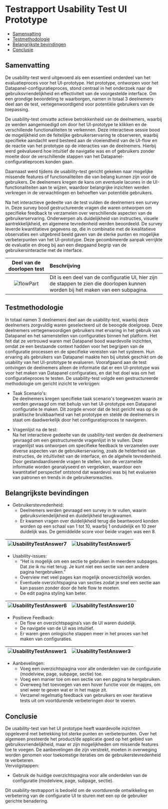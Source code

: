 # Testrapport Usability Test UI Prototype
- [Samenvatting](#samenvatting)
- [Testmethodologie](#testmethodologie)
- [Belangrijkste bevindingen](#belangrijkste-bevindingen)
- [Conclusie](#conclusie)


## Samenvatting
De usability-test werd uitgevoerd als een essentieel onderdeel van het evaluatieproces voor het UI-prototype. Het prototype,
ontworpen voor het Datapanel-configuratieproces, stond centraal in het onderzoek naar de gebruiksvriendelijkheid en effectiviteit van de 
voorgestelde interface. Om een grondige beoordeling te waarborgen, namen in totaal 3 deelnemers deel aan de test, vertegenwoordigend voor potentiële gebruikers van de toepassing.

De usability-test omvatte actieve betrokkenheid van de deelnemers, waarbij ze werden aangemoedigd om door het UI-prototype te klikken en de verschillende functionaliteiten te verkennen. 
Deze interactieve sessie bood de mogelijkheid om de feitelijke gebruikerservaring te observeren, waarbij specifieke aandacht werd besteed aan de vloeiendheid van de UI-flow en de reactie 
van het prototype op de interacties van de deelnemers. Hierbij werd geëvalueerd hoe intuïtief de navigatie was en of gebruikers zonder moeite door de verschillende stappen van het Datapanel-configuratieproces konden gaan.

Daarnaast werd tijdens de usability-test gericht gekeken naar mogelijke missende features of functionaliteiten die van belang kunnen zijn voor de gebruikers. De deelnemers kregen de kans om eventuele 
lacunes in de UI-functionaliteiten aan te wijzen, waardoor belangrijke inzichten werden verkregen in de verwachtingen en behoeften van potentiële gebruikers.

Na het interactieve gedeelte van de test vulden de deelnemers een survey in. Deze survey bood gestructureerde vragen die waren ontworpen om specifieke feedback te
verzamelen over verschillende aspecten van de gebruikerservaring. Onderwerpen als duidelijkheid van instructies, visuele aantrekkelijkheid, en algemene tevredenheid
werden beoordeeld. De survey leverde kwantitatieve gegevens op, die in combinatie met de kwalitatieve observaties een uitgebreid beeld gaven van de sterke punten en
mogelijke verbeterpunten van het UI-prototype. Deze gecombineerde aanpak verrijkte de evaluatie en droeg bij aan een diepgaand begrip van de gebruikersinteractie met de interface.

|Deel van de doorlopen test|Beschrijving|
|:------------------------:|:-----------|
|![flowPart](https://github.com/Timsel1/PortfolioS5/assets/90602424/1ac47397-2535-43fc-a5da-01103a82edab)|Dit is een deel van de configuratie UI, hier zijn de stappen te zien die doorlopen kunnen worden bij het maken van een subpagina.|

## Testmethodologie
In totaal namen 3 deelnemers deel aan de usability-test, waarbij deze deelnemers zorgvuldig waren geselecteerd uit de beoogde doelgroep. Deze deelnemers vertegenwoordigen gebruikers met ervaring in het gebruik van Datapanel en het samenstellen van configuraties binnen het platform. Het feit dat ze vertrouwd waren met Datapanel bood waardevolle inzichten, omdat ze een bestaande context hadden voor het begrijpen van de configuratie processen en de specifieke vereisten van het systeem. Hun ervaring als gebruikers van Datapanel maakte hen bij uitstek geschikt om de usability van het UI-prototype te evalueren. Voorafgaand aan de test ontvingen de deelnemers alleen de informatie dat er een UI-prototype was voor het maken van Datapanel configuraties, en dat het doel was om het configuratieproces te testen.
De usability-test volgde een gestructureerde methodologie om gericht inzicht te verkrijgen:  
- Taak Scenario's:  
De deelnemers kregen specifieke taak scenario's toegewezen waarin ze werden gevraagd om met behulp van het UI-prototype een Datapanel configuratie te maken. Dit zorgde ervoor dat de test gericht was op de praktische bruikbaarheid van het prototype en stelde de deelnemers in staat om daadwerkelijk door het configuratieproces te navigeren.

- Vragenlijst na de test:   
Na het interactieve gedeelte van de usability-test werden de deelnemers gevraagd om een gestructureerde vragenlijst in te vullen. Deze vragenlijst was ontworpen om specifieke feedback te verzamelen over diverse aspecten van de gebruikerservaring, zoals de helderheid van instructies, de intuïtiviteit van de interface, en de algehele tevredenheid. Door gestandaardiseerde vragen te stellen, kon de verzamelde informatie worden geanalyseerd en vergeleken, waardoor een kwantitatief perspectief ontstond dat waardevol was bij het evalueren van patronen en trends in de gebruikersreacties.

## Belangrijkste bevindingen
- Gebruikerstevredenheid:  
  - Deelnemers werden gevraagd een survey in te vullen, waarin gebruiksvriendelijkheid en duidelijkheid terugkwamen.
  - Er kwamen vragen over duidelijkheid terug die beantwoord konden worden op een schaal van 1 tot 10, waarbij 1 onduidelijk en 10 zeer duidelijk was. De gemiddelde score voor beide vragen was een 8.

|![UsabilityTestAnswer7](https://github.com/Timsel1/PortfolioS5/assets/90602424/0c0ae714-6502-4238-9a19-3225d17c34f4)|![UsabilityTestAnswer5](https://github.com/Timsel1/PortfolioS5/assets/90602424/a37a4cf9-13ad-4478-9cb2-0374af48abc4)|
|:-:|:-:|

- Usability-issues:
  - “Het is mogelijk om een sectie te gebruiken in meerdere subpages. Dat zie ik nu niet terug. Je kunt niet een sectie van een andere pagina hergebruiken.”
  - Overview met veel pages kan mogelijk onoverzichtelijk worden.
  - Eventuele overzichtspagina van secties zodat je snel een sectie aan kan passen zonder door de hele flow te moeten.
  - De edit pagina styling kan beter.
  
|![UsabilityTestAnswer6](https://github.com/Timsel1/PortfolioS5/assets/90602424/f9401760-07e1-45a8-b516-1fa502723477)|![UsabilityTestAnswer10](https://github.com/Timsel1/PortfolioS5/assets/90602424/cec46419-afa2-4a40-8508-7c1ac3bbb0bb)|
|:-:|:-:|

- Positieve Feedback: 
  - De flow en overzichtspagina’s van de UI waren duidelijk.
  - De navigatie van de UI was intuïtief.
  - Er waren geen onlogische stappen meer in het proces van het maken van configuraties.
  
|![UsabilityTestAnswer1](https://github.com/Timsel1/PortfolioS5/assets/90602424/8717652b-d30d-4703-bce2-f0360ac3960c)|![UsabilityTestAnswer3](https://github.com/Timsel1/PortfolioS5/assets/90602424/65314121-c928-4cd0-8972-bc0cf1a19538)|
|:-:|:-:|

- Aanbevelingen:  
  - Voeg een overzichtspagina voor alle onderdelen van de configuratie (modelview, page, subpage, sectie) toe.
  - Voeg een manier toe om een sectie van een pagina te hergebruiken.
  - Overweeg het toevoegen van een hover functie voor de mapjes, om snel weer te geven wat er in het mapje zit.
  - Verzamel regelmatig feedback van gebruikers en voer iteratieve tests uit om voortdurende verbeteringen door te voeren.

## Conclusie
De usability-test van het UI prototype heeft waardevolle inzichten opgeleverd met betrekking tot sterke punten en verbeterpunten. Over het algemeen presteerde het product/de applicatie goed op het gebied van gebruiksvriendelijkheid, 
maar er zijn mogelijkheden om missende features toe te voegen. De aanbevelingen die zijn verstrekt, moeten in overweging worden genomen voor toekomstige iteraties om de gebruikerstevredenheid te verbeteren.   
Vervolgstappen:  
- Gebruik de huidige overzichtspagina voor alle onderdelen van de configuratie (modelview, page, subpage, sectie).

Dit usability-testrapport is bedoeld om de voortdurende ontwikkeling en verbetering van de configuratie UI te sturen met een op de gebruiker gerichte benadering.
